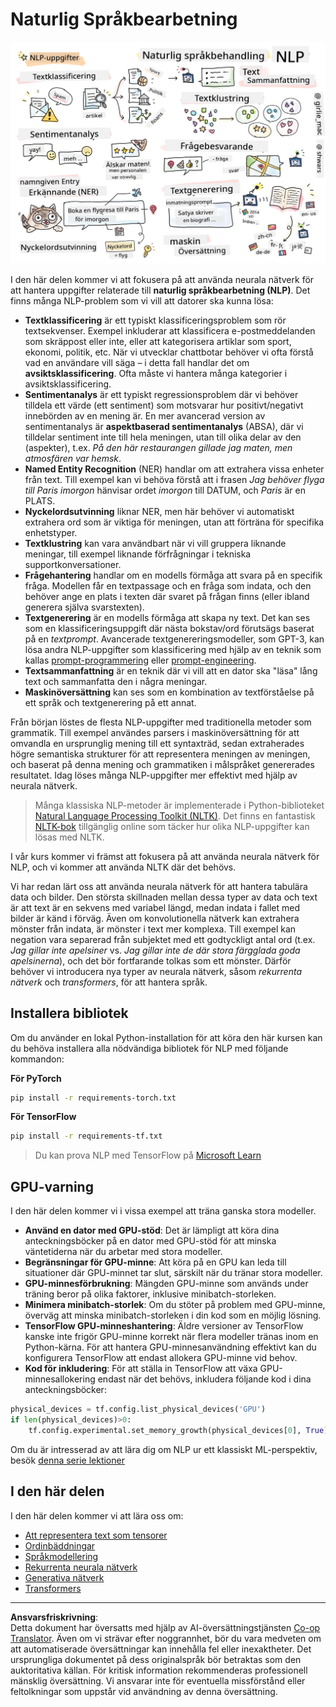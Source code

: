 <!--
CO_OP_TRANSLATOR_METADATA:
{
  "original_hash": "8ef02a9318257ea140ed3ed74442096d",
  "translation_date": "2025-08-28T15:50:08+00:00",
  "source_file": "lessons/5-NLP/README.md",
  "language_code": "sv"
}
-->
# Naturlig Språkbearbetning

![Sammanfattning av NLP-uppgifter i en skiss](../../../../translated_images/ai-nlp.b22dcb8ca4707ceaee8576db1c5f4089c8cac2f454e9e03ea554f07fda4556b8.sv.png)

I den här delen kommer vi att fokusera på att använda neurala nätverk för att hantera uppgifter relaterade till **naturlig språkbearbetning (NLP)**. Det finns många NLP-problem som vi vill att datorer ska kunna lösa:

* **Textklassificering** är ett typiskt klassificeringsproblem som rör textsekvenser. Exempel inkluderar att klassificera e-postmeddelanden som skräppost eller inte, eller att kategorisera artiklar som sport, ekonomi, politik, etc. När vi utvecklar chattbotar behöver vi ofta förstå vad en användare vill säga – i detta fall handlar det om **avsiktsklassificering**. Ofta måste vi hantera många kategorier i avsiktsklassificering.
* **Sentimentanalys** är ett typiskt regressionsproblem där vi behöver tilldela ett värde (ett sentiment) som motsvarar hur positivt/negativt innebörden av en mening är. En mer avancerad version av sentimentanalys är **aspektbaserad sentimentanalys** (ABSA), där vi tilldelar sentiment inte till hela meningen, utan till olika delar av den (aspekter), t.ex. *På den här restaurangen gillade jag maten, men atmosfären var hemsk*.
* **Named Entity Recognition** (NER) handlar om att extrahera vissa enheter från text. Till exempel kan vi behöva förstå att i frasen *Jag behöver flyga till Paris imorgon* hänvisar ordet *imorgon* till DATUM, och *Paris* är en PLATS.  
* **Nyckelordsutvinning** liknar NER, men här behöver vi automatiskt extrahera ord som är viktiga för meningen, utan att förträna för specifika enhetstyper.
* **Textklustring** kan vara användbart när vi vill gruppera liknande meningar, till exempel liknande förfrågningar i tekniska supportkonversationer.
* **Frågehantering** handlar om en modells förmåga att svara på en specifik fråga. Modellen får en textpassage och en fråga som indata, och den behöver ange en plats i texten där svaret på frågan finns (eller ibland generera själva svarstexten).
* **Textgenerering** är en modells förmåga att skapa ny text. Det kan ses som en klassificeringsuppgift där nästa bokstav/ord förutsägs baserat på en *textprompt*. Avancerade textgenereringsmodeller, som GPT-3, kan lösa andra NLP-uppgifter som klassificering med hjälp av en teknik som kallas [prompt-programmering](https://towardsdatascience.com/software-3-0-how-prompting-will-change-the-rules-of-the-game-a982fbfe1e0) eller [prompt-engineering](https://medium.com/swlh/openai-gpt-3-and-prompt-engineering-dcdc2c5fcd29).
* **Textsammanfattning** är en teknik där vi vill att en dator ska "läsa" lång text och sammanfatta den i några meningar.
* **Maskinöversättning** kan ses som en kombination av textförståelse på ett språk och textgenerering på ett annat.

Från början löstes de flesta NLP-uppgifter med traditionella metoder som grammatik. Till exempel användes parsers i maskinöversättning för att omvandla en ursprunglig mening till ett syntaxträd, sedan extraherades högre semantiska strukturer för att representera meningen av meningen, och baserat på denna mening och grammatiken i målspråket genererades resultatet. Idag löses många NLP-uppgifter mer effektivt med hjälp av neurala nätverk.

> Många klassiska NLP-metoder är implementerade i Python-biblioteket [Natural Language Processing Toolkit (NLTK)](https://www.nltk.org). Det finns en fantastisk [NLTK-bok](https://www.nltk.org/book/) tillgänglig online som täcker hur olika NLP-uppgifter kan lösas med NLTK.

I vår kurs kommer vi främst att fokusera på att använda neurala nätverk för NLP, och vi kommer att använda NLTK där det behövs.

Vi har redan lärt oss att använda neurala nätverk för att hantera tabulära data och bilder. Den största skillnaden mellan dessa typer av data och text är att text är en sekvens med variabel längd, medan indata i fallet med bilder är känd i förväg. Även om konvolutionella nätverk kan extrahera mönster från indata, är mönster i text mer komplexa. Till exempel kan negation vara separerad från subjektet med ett godtyckligt antal ord (t.ex. *Jag gillar inte apelsiner* vs. *Jag gillar inte de där stora färgglada goda apelsinerna*), och det bör fortfarande tolkas som ett mönster. Därför behöver vi introducera nya typer av neurala nätverk, såsom *rekurrenta nätverk* och *transformers*, för att hantera språk.

## Installera bibliotek

Om du använder en lokal Python-installation för att köra den här kursen kan du behöva installera alla nödvändiga bibliotek för NLP med följande kommandon:

**För PyTorch**
```bash
pip install -r requirements-torch.txt
```
**För TensorFlow**
```bash
pip install -r requirements-tf.txt
```

> Du kan prova NLP med TensorFlow på [Microsoft Learn](https://docs.microsoft.com/learn/modules/intro-natural-language-processing-tensorflow/?WT.mc_id=academic-77998-cacaste)

## GPU-varning

I den här delen kommer vi i vissa exempel att träna ganska stora modeller.
* **Använd en dator med GPU-stöd**: Det är lämpligt att köra dina anteckningsböcker på en dator med GPU-stöd för att minska väntetiderna när du arbetar med stora modeller.
* **Begränsningar för GPU-minne**: Att köra på en GPU kan leda till situationer där GPU-minnet tar slut, särskilt när du tränar stora modeller.
* **GPU-minnesförbrukning**: Mängden GPU-minne som används under träning beror på olika faktorer, inklusive minibatch-storleken.
* **Minimera minibatch-storlek**: Om du stöter på problem med GPU-minne, överväg att minska minibatch-storleken i din kod som en möjlig lösning.
* **TensorFlow GPU-minneshantering**: Äldre versioner av TensorFlow kanske inte frigör GPU-minne korrekt när flera modeller tränas inom en Python-kärna. För att hantera GPU-minnesanvändning effektivt kan du konfigurera TensorFlow att endast allokera GPU-minne vid behov.
* **Kod för inkludering**: För att ställa in TensorFlow att växa GPU-minnesallokering endast när det behövs, inkludera följande kod i dina anteckningsböcker:

```python
physical_devices = tf.config.list_physical_devices('GPU') 
if len(physical_devices)>0:
    tf.config.experimental.set_memory_growth(physical_devices[0], True) 
```

Om du är intresserad av att lära dig om NLP ur ett klassiskt ML-perspektiv, besök [denna serie lektioner](https://github.com/microsoft/ML-For-Beginners/tree/main/6-NLP)

## I den här delen
I den här delen kommer vi att lära oss om:

* [Att representera text som tensorer](13-TextRep/README.md)
* [Ordinbäddningar](14-Emdeddings/README.md)
* [Språkmodellering](15-LanguageModeling/README.md)
* [Rekurrenta neurala nätverk](16-RNN/README.md)
* [Generativa nätverk](17-GenerativeNetworks/README.md)
* [Transformers](18-Transformers/README.md)

---

**Ansvarsfriskrivning**:  
Detta dokument har översatts med hjälp av AI-översättningstjänsten [Co-op Translator](https://github.com/Azure/co-op-translator). Även om vi strävar efter noggrannhet, bör du vara medveten om att automatiserade översättningar kan innehålla fel eller inexaktheter. Det ursprungliga dokumentet på dess originalspråk bör betraktas som den auktoritativa källan. För kritisk information rekommenderas professionell mänsklig översättning. Vi ansvarar inte för eventuella missförstånd eller feltolkningar som uppstår vid användning av denna översättning.